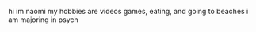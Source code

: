 hi im naomi
my hobbies are videos games, eating, and going to beaches
i am majoring in psych

<!---
nomidahomi/nomidahomi is a ✨ special ✨ repository because its `README.md` (this file) appears on your GitHub profile.
You can click the Preview link to take a look at your changes.
--->
